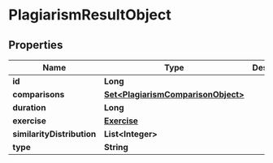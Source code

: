 

# PlagiarismResultObject


## Properties

| Name | Type | Description | Notes |
|------------ | ------------- | ------------- | -------------|
|**id** | **Long** |  |  [optional] |
|**comparisons** | [**Set&lt;PlagiarismComparisonObject&gt;**](PlagiarismComparisonObject.md) |  |  [optional] |
|**duration** | **Long** |  |  [optional] |
|**exercise** | [**Exercise**](Exercise.md) |  |  [optional] |
|**similarityDistribution** | **List&lt;Integer&gt;** |  |  [optional] |
|**type** | **String** |  |  |



